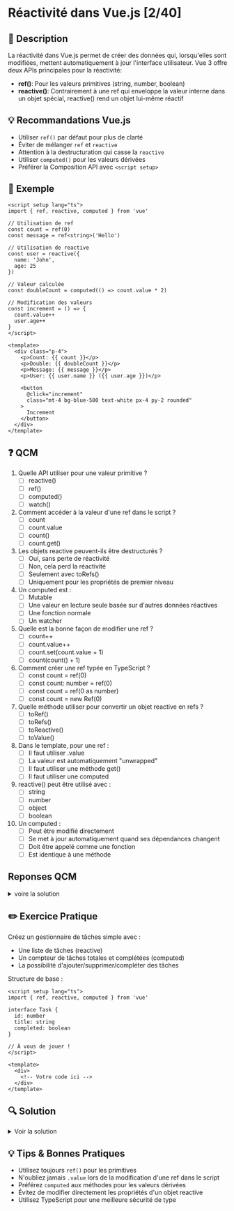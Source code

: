 # Réactivité dans Vue.js [2/40]

## 📝 Description
La réactivité dans Vue.js permet de créer des données qui, lorsqu'elles sont modifiées, mettent automatiquement à jour l'interface utilisateur. Vue 3 offre deux APIs principales pour la réactivité:

- **ref()**: Pour les valeurs primitives (string, number, boolean)
- **reactive()**: Contrairement à une ref qui enveloppe la valeur interne dans un objet spécial, reactive() rend un objet lui-même réactif

## 💡 Recommandations Vue.js
- Utiliser `ref()` par défaut pour plus de clarté
- Éviter de mélanger `ref` et `reactive`
- Attention à la destructuration qui casse la `reactive`
- Utiliser `computed()` pour les valeurs dérivées
- Préférer la Composition API avec `<script setup>`

## 📌 Exemple

```vue
<script setup lang="ts">
import { ref, reactive, computed } from 'vue'

// Utilisation de ref
const count = ref(0)
const message = ref<string>('Hello')

// Utilisation de reactive
const user = reactive({
  name: 'John',
  age: 25
})

// Valeur calculée
const doubleCount = computed(() => count.value * 2)

// Modification des valeurs
const increment = () => {
  count.value++
  user.age++
}
</script>

<template>
  <div class="p-4">
    <p>Count: {{ count }}</p>
    <p>Double: {{ doubleCount }}</p>
    <p>Message: {{ message }}</p>
    <p>User: {{ user.name }} ({{ user.age }})</p>
    
    <button 
      @click="increment"
      class="mt-4 bg-blue-500 text-white px-4 py-2 rounded"
    >
      Increment
    </button>
  </div>
</template>
```

## ❓ QCM

1. Quelle API utiliser pour une valeur primitive ?
   - [ ] reactive()
   - [ ] ref()
   - [ ] computed()
   - [ ] watch()

2. Comment accéder à la valeur d'une ref dans le script ?
   - [ ] count
   - [ ] count.value
   - [ ] count()
   - [ ] count.get()

3. Les objets reactive peuvent-ils être destructurés ?
   - [ ] Oui, sans perte de réactivité
   - [ ] Non, cela perd la réactivité
   - [ ] Seulement avec toRefs()
   - [ ] Uniquement pour les propriétés de premier niveau

4. Un computed est :
   - [ ] Mutable
   - [ ] Une valeur en lecture seule basée sur d'autres données réactives
   - [ ] Une fonction normale
   - [ ] Un watcher

5. Quelle est la bonne façon de modifier une ref ?
   - [ ] count++
   - [ ] count.value++
   - [ ] count.set(count.value + 1)
   - [ ] count(count() + 1)

6. Comment créer une ref typée en TypeScript ?
   - [ ] const count = ref<number>(0)
   - [ ] const count: number = ref(0)
   - [ ] const count = ref(0 as number)
   - [ ] const count = new Ref<number>(0)

7. Quelle méthode utiliser pour convertir un objet reactive en refs ?
   - [ ] toRef()
   - [ ] toRefs()
   - [ ] toReactive()
   - [ ] toValue()

8. Dans le template, pour une ref :
   - [ ] Il faut utiliser .value
   - [ ] La valeur est automatiquement "unwrapped"
   - [ ] Il faut utiliser une méthode get()
   - [ ] Il faut utiliser une computed

9. reactive() peut être utilisé avec :
   - [ ] string
   - [ ] number
   - [ ] object
   - [ ] boolean

10. Un computed :
    - [ ] Peut être modifié directement
    - [ ] Se met à jour automatiquement quand ses dépendances changent
    - [ ] Doit être appelé comme une fonction
    - [ ] Est identique à une méthode

<h2>Reponses QCM</h2>
<details>
<summary>voire la solution</summary>
| 1. B | 2. B  | 3. B | 4. B | 5. B |
| 6. A | 7. B | 8. B | 9. C | 10. B |
</details>

## ✏️ Exercice Pratique

Créez un gestionnaire de tâches simple avec :
- Une liste de tâches (reactive)
- Un compteur de tâches totales et complétées (computed)
- La possibilité d'ajouter/supprimer/compléter des tâches

Structure de base :

```vue
<script setup lang="ts">
import { ref, reactive, computed } from 'vue'

interface Task {
  id: number
  title: string
  completed: boolean
}

// À vous de jouer !
</script>

<template>
  <div>
    <!-- Votre code ici -->
  </div>
</template>
```

## 🔍 Solution

<details>
<summary>Voir la solution</summary>

```vue
<script setup lang="ts">
import { ref, reactive, computed } from 'vue'

interface Task {
  id: number
  title: string
  completed: boolean
}

const newTaskTitle = ref('')
const tasks = reactive<Task[]>([])
let nextId = 0

const totalTasks = computed(() => tasks.length)
const completedTasks = computed(() => tasks.filter(task => task.completed).length)

const addTask = () => {
  if (newTaskTitle.value.trim()) {
    tasks.push({
      id: nextId++,
      title: newTaskTitle.value,
      completed: false
    })
    newTaskTitle.value = ''
  }
}

const removeTask = (id: number) => {
  const index = tasks.findIndex(task => task.id === id)
  if (index !== -1) {
    tasks.splice(index, 1)
  }
}

const toggleTask = (task: Task) => {
  task.completed = !task.completed
}
</script>

<template>
  <div class="p-4 max-w-md mx-auto">
    <h1 class="text-2xl font-bold mb-4">Task Manager</h1>
    
    <div class="flex gap-2 mb-4">
      <input 
        v-model="newTaskTitle"
        @keyup.enter="addTask"
        type="text"
        class="flex-1 border p-2 rounded"
        placeholder="New task..."
      />
      <button 
        @click="addTask"
        class="bg-blue-500 text-white px-4 py-2 rounded"
      >
        Add
      </button>
    </div>

    <div class="mb-4">
      <p>Total tasks: {{ totalTasks }}</p>
      <p>Completed: {{ completedTasks }}</p>
    </div>

    <ul class="space-y-2">
      <li 
        v-for="task in tasks" 
        :key="task.id"
        class="flex items-center gap-2 p-2 border rounded"
      >
        <input 
          type="checkbox"
          :checked="task.completed"
          @change="toggleTask(task)"
        />
        <span :class="{ 'line-through': task.completed }">
          {{ task.title }}
        </span>
        <button 
          @click="removeTask(task.id)"
          class="ml-auto text-red-500"
        >
          Delete
        </button>
      </li>
    </ul>
  </div>
</template>
```
</details>

## 💡 Tips & Bonnes Pratiques

- Utilisez toujours `ref()` pour les primitives
- N'oubliez jamais `.value` lors de la modification d'une ref dans le script
- Préférez `computed` aux méthodes pour les valeurs dérivées
- Évitez de modifier directement les propriétés d'un objet reactive
- Utilisez TypeScript pour une meilleure sécurité de type